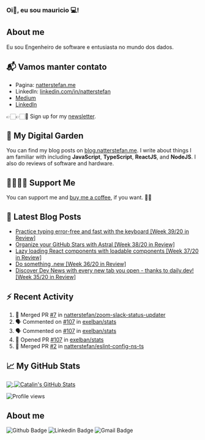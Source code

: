### Oi👋, eu sou mauricio 💻!

## About me
<p> Eu sou Engenheiro de software e entusiasta no mundo dos dados.

<!--START_SECTION:waka-->
## 📬 Vamos manter contato

- Pagina: [natterstefan.me][1]
- LinkedIn: [linkedin.com/in/natterstefan][2]
- [Medium](https://medium.com/@mauricioes.inf)
- [LinkedIn](https://www.linkedin.com/in/mauricio-silva-068b418b/)


👉🏻👉🏻📧 Sign up for my [newsletter][5].

## 🌳 My Digital Garden

You can find my blog posts on [blog.natterstefan.me][4]. I write about things
I am familiar with including **JavaScript**, **TypeScript**, **ReactJS**, and
**NodeJS**. I also do reviews of software and hardware.

## 🤜🏻🤛🏻 Support Me

You can support me and [buy me a coffee][8], if you want. 🙏🏻

## 📕 Latest Blog Posts

<!-- BLOG-POST-LIST:START -->
- [Practice typing error-free and fast with the keyboard [Week 39/20 in Review]](https://blog.natterstefan.me/practice-typing-error-free-and-fast-with-the-keyboard-week-3920-in-review)
- [Organize your GitHub Stars with Astral  [Week 38/20 in Review]](https://blog.natterstefan.me/organize-your-github-stars-with-astral-week-3820-in-review)
- [Lazy loading React components with loadable components [Week 37/20 in Review]](https://blog.natterstefan.me/lazy-loading-react-components-with-loadable-components-week-3720-in-review)
- [Do something .new [Week 36/20 in Review]](https://blog.natterstefan.me/do-something-new-week-3620-in-review)
- [Discover Dev News with every new tab you open - thanks to daily.dev!  [Week 35/20 in Review]](https://blog.natterstefan.me/discover-dev-news-with-every-new-tab-you-open-thanks-to-dailydev-week-3520-in-review)
<!-- BLOG-POST-LIST:END -->

## :zap: Recent Activity

<!--START_SECTION:activity-->
1. 🎉 Merged PR [#7](https://github.com/natterstefan/zoom-slack-status-updater/pull/7) in [natterstefan/zoom-slack-status-updater](https://github.com/natterstefan/zoom-slack-status-updater)
2. 🗣 Commented on [#107](https://github.com/exelban/stats/issues/107) in [exelban/stats](https://github.com/exelban/stats)
3. 🗣 Commented on [#107](https://github.com/exelban/stats/issues/107) in [exelban/stats](https://github.com/exelban/stats)
4. 💪 Opened PR [#107](https://github.com/exelban/stats/pull/107) in [exelban/stats](https://github.com/exelban/stats)
5. 🎉 Merged PR [#2](https://github.com/natterstefan/eslint-config-ns-ts/pull/2) in [natterstefan/eslint-config-ns-ts](https://github.com/natterstefan/eslint-config-ns-ts)
<!--END_SECTION:activity-->

## &#x1f4c8; My GitHub Stats

<a href="https://github.com/natterstefan/natterstefan">
  <img align="center" src="https://github-readme-stats.vercel.app/api/top-langs/?username=natterstefan&hide=java,html&title_color=ffffff&text_color=c9cacc&icon_color=2bbc8a&bg_color=1d1f21" />
</a>

<a href="https://github.com/natterstefan/natterstefan">
  <img align="center" src="https://github-readme-stats.vercel.app/api?username=natterstefan&show_icons=true&line_height=27&count_private=true&title_color=ffffff&text_color=c9cacc&icon_color=2bbc8a&bg_color=1d1f21" alt="Catalin's GitHub Stats" />
</a>

[1]: https://natterstefan.me/?utm_source=github.com&utm_medium=gh-profile-natterstefan&utm_campaign=natterstefan
[2]: https://www.linkedin.com/in/natterstefan
[3]: https://www.twitter.com/natterstefan
[4]: https://blog.natterstefan.me
[5]: https://newsletter.natterstefan.me?utm_source=github.com&utm_medium=gh-profile-natterstefan&utm_campaign=natterstefan
[6]: https://medium.com/@natterstefan
[7]: https://hashnode.com/@natterstefan
[8]: https://nttr.st/2QoQhEb
[9]: https://nttr.st/2YEatXb
[10]: https://dev.to/natterstefan

![Profile views](https://gpvc.arturio.dev/mauroES)

## About me 
![Github Badge](https://img.shields.io/badge/-Github-000?style=flat-square&logo=Github&logoColor=white&link=https://github.com/mauroES)
![Linkedin Badge](https://img.shields.io/badge/-LinkedIn-blue?style=flat-square&logo=Linkedin&logoColor=white&link=https://www.linkedin.com/in/mauricio-silva-068b418b/)
![Gmail Badge](https://img.shields.io/badge/-Gmail-c14438?style=flat-square&logo=Gmail&logoColor=white&link=mailto:mauricioes.inf@gmail.com)

